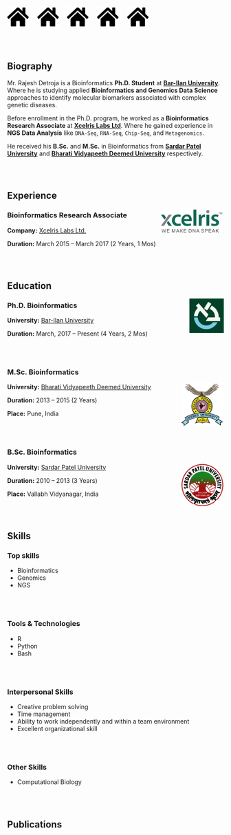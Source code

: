 <a href="https://github.com/Rajesh-Detroja/Profile"><img align="center" width="50" height="50" src="./images/home-solid.svg"></a> &nbsp;&nbsp;&nbsp;
<a href="https://github.com/Rajesh-Detroja/Profile"><img align="center" width="50" height="50" src="./images/home-solid.svg"></a> &nbsp;&nbsp;&nbsp;
<a href="https://github.com/Rajesh-Detroja/Profile"><img align="center" width="50" height="50" src="./images/home-solid.svg"></a> &nbsp;&nbsp;&nbsp;
<a href="https://github.com/Rajesh-Detroja/Profile"><img align="center" width="50" height="50" src="./images/home-solid.svg"></a> &nbsp;&nbsp;&nbsp;
<a href="https://github.com/Rajesh-Detroja/Profile"><img align="center" width="50" height="50" src="./images/home-solid.svg"></a> &nbsp;&nbsp;&nbsp;

<br></br>

## Biography

Mr. Rajesh Detroja is a Bioinformatics **Ph.D. Student** at **[Bar-Ilan University](https://www.biu.ac.il/en)**. Where he is studying applied **Bioinformatics and Genomics Data Science** approaches to identify molecular biomarkers associated with complex genetic diseases.

Before enrollment in the Ph.D. program, he worked as a **Bioinformatics Research Associate** at **[Xcelris Labs Ltd](https://www.linkedin.com/company/xcelris-labs-ltd-/)**. Where he gained experience in **NGS Data Analysis** like `DNA-Seq`, `RNA-Seq`, `Chip-Seq`, and `Metagenomics`.

He received his **B.Sc.** and **M.Sc.** in Bioinformatics from **[Sardar Patel University](http://www.spuvvn.edu/)** and **[Bharati Vidyapeeth Deemed University](https://bvuniversity.edu.in/)** respectively.


<br></br>


## Experience

<a href="https://www.linkedin.com/company/xcelris-labs-ltd-/"><img align="right" width="150" height="60" src="./images/xcelris.png"></a>

### Bioinformatics Research Associate

**Company:** [Xcelris Labs Ltd.](https://www.linkedin.com/company/xcelris-labs-ltd-/)

**Duration:** March 2015 – March 2017 (2 Years, 1 Mos)


<br></br>


## Education

<a href="https://www.biu.ac.il/en"><img align="right" width="80" height="80" src="./images/bar_ilan.jpeg"></a>

### Ph.D. Bioinformatics

**University:** [Bar-Ilan University](https://www.biu.ac.il/en)

**Duration:** March, 2017 – Present (4 Years, 2 Mos)

<br></br>

### M.Sc. Bioinformatics

<a href="https://bvuniversity.edu.in/"><img align="right" width="100" height="100" src="./images/bvdu.png"></a>

**University:** [Bharati Vidyapeeth Deemed University](https://bvuniversity.edu.in/)

**Duration:** 2013 – 2015 (2 Years)

**Place:** Pune, India

<br></br>

### B.Sc. Bioinformatics

<a href="http://www.spuvvn.edu/"><img align="right" width="100" height="100" src="./images/spu.png"></a>

**University:** [Sardar Patel University](http://www.spuvvn.edu/)

**Duration:** 2010 – 2013 (3 Years)

**Place:** Vallabh Vidyanagar, India


<br></br>

## Skills

### Top skills

+ Bioinformatics
+ Genomics
+ NGS

<br></br>

### Tools & Technologies

+ R
+ Python
+ Bash

<br></br>

### Interpersonal Skills

+ Creative problem solving
+ Time management
+ Ability to work independently and within a team environment
+ Excellent organizational skill

<br></br>

### Other Skills

+ Computational Biology

<br></br>

## Publications
